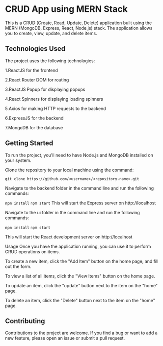 # CRUD App using MERN Stack
This is a CRUD (Create, Read, Update, Delete) application built using the MERN (MongoDB, Express, React, Node.js) stack. The application allows you to create, view, update, and delete items.

## Technologies Used

The project uses the following technologies:

1.ReactJS for the frontend

2.React Router DOM for routing

3.ReactJS Popup for displaying popups

4.React Spinners for displaying loading spinners

5.Axios for making HTTP requests to the backend

6.ExpressJS for the backend

7.MongoDB for the database

## Getting Started

To run the project, you'll need to have Node.js and MongoDB installed on your system.

Clone the repository to your local machine using the command:


`git clone https://github.com/<username>/<repository-name>.git`


Navigate to the backend folder in the command line and run the following commands:


`npm install`
`npm start`
This will start the Express server on http://localhost

Navigate to the ui folder in the command line and run the following commands:

`npm install`
`npm start`

This will start the React development server on http://localhost



Usage
Once you have the application running, you can use it to perform CRUD operations on items.

To create a new item, click the "Add Item" button on the home page, and fill out the form.

To view a list of all items, click the "View Items" button on the home page.

To update an item, click the "update" button next to the item on the "home" page.

To delete an item, click the "Delete" button next to the item on the "home" page.

## Contributing
Contributions to the project are welcome. If you find a bug or want to add a new feature, please open an issue or submit a pull request.

